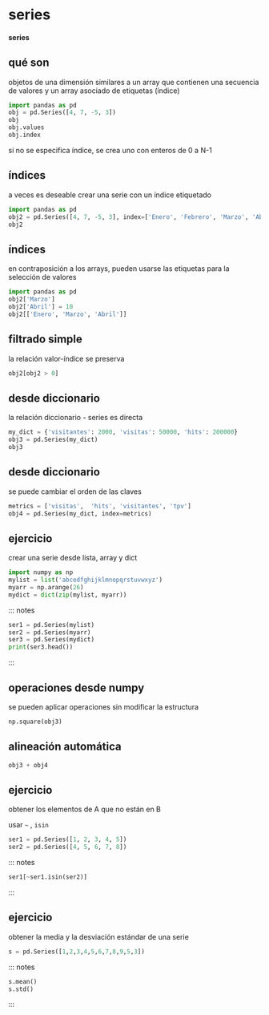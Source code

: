 # series
#### series

## qué son

objetos de una dimensión similares a un array que contienen una secuencia de valores y un array asociado de etiquetas (índice)

~~~~python
import pandas as pd
obj = pd.Series([4, 7, -5, 3])
obj
obj.values
obj.index
~~~~

si no se especifica índice, se crea uno con enteros de 0 a N-1

## índices

a veces es deseable crear una serie con un índice etiquetado

~~~~python
import pandas as pd
obj2 = pd.Series([4, 7, -5, 3], index=['Enero', 'Febrero', 'Marzo', 'Abril'])
obj2
~~~~

## índices

en contraposición a los arrays, pueden usarse las etiquetas para la selección de valores

~~~~python
import pandas as pd
obj2['Marzo']
obj2['Abril'] = 10
obj2[['Enero', 'Marzo', 'Abril']]
~~~~

## filtrado simple

la relación valor-índice se preserva

~~~~python
obj2[obj2 > 0]
~~~~

## desde diccionario

la relación diccionario - series es directa

~~~~python
my_dict = {'visitantes': 2000, 'visitas': 50000, 'hits': 200000}
obj3 = pd.Series(my_dict)
obj3
~~~~

## desde diccionario

se puede cambiar el orden de las claves

~~~~python
metrics = ['visitas',  'hits', 'visitantes', 'tpv']
obj4 = pd.Series(my_dict, index=metrics)
~~~~

## ejercicio

crear una serie desde lista, array y dict

~~~~python
import numpy as np
mylist = list('abcedfghijklmnopqrstuvwxyz')
myarr = np.arange(26)
mydict = dict(zip(mylist, myarr))
~~~~

::: notes
~~~~python
ser1 = pd.Series(mylist)
ser2 = pd.Series(myarr)
ser3 = pd.Series(mydict)
print(ser3.head())
~~~~
:::

## operaciones desde numpy

se pueden aplicar operaciones sin modificar la estructura

~~~~python
np.square(obj3)
~~~~

## alineación automática

~~~~python
obj3 + obj4
~~~~

## ejercicio

obtener los elementos de A que no están en B

usar `~` , `isin`

~~~~python
ser1 = pd.Series([1, 2, 3, 4, 5])
ser2 = pd.Series([4, 5, 6, 7, 8])
~~~~

::: notes
~~~~python
ser1[~ser1.isin(ser2)]
~~~~
:::

## ejercicio

obtener la media y la desviación estándar de una serie

~~~~python
s = pd.Series([1,2,3,4,5,6,7,8,9,5,3])
~~~~

::: notes
~~~~python
s.mean()
s.std()
~~~~
:::


